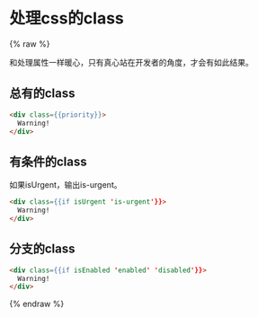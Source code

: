 # 处理css的class

{% raw %}

和处理属性一样暖心，只有真心站在开发者的角度，才会有如此结果。

## 总有的class
```html
<div class={{priority}}>
  Warning!
</div>
```

## 有条件的class
如果isUrgent，输出is-urgent。
```html
<div class={{if isUrgent 'is-urgent'}}>
  Warning!
</div>
```
## 分支的class
```html
<div class={{if isEnabled 'enabled' 'disabled'}}>
  Warning!
</div>
```
{% endraw %}
